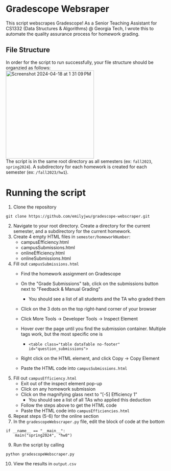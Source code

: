 # Gradescope Websraper
This script webscrapes Gradescope! As a Senior Teaching Assistant for CS1332 (Data Structures & Algorithms) @ Georgia Tech, I wrote this to automate the quality assurance process for homework grading.

## File Structure
In order for the script to run successfully, your file structure should be organzied as follows:<br>
<img width="276" alt="Screenshot 2024-04-18 at 1 31 09 PM" src="https://github.com/emilyjwu/gradescope-webscraper/assets/108899560/c4f5e69c-236d-4b84-8e73-6626006ed181"><br>
The script is in the same root directory as all semesters (ex: `fall2023`, `spring2024`). A subdirectory for each homework is created for each semester (ex: `/fall2023/hw1`).

# Running the script
1. Clone the repository <br>
```
git clone https://github.com/emilyjwu/gradescope-webscraper.git
```
2. Navigate to your root directory. Create a directory for the current semester, and a subdirectory for the current homework.
3. Create 4 empty HTML files in `semester/homeworkNumber`:
   - campusEfficiency.html <br>
   - campusSubmissions.html <br>
   - onlineEfficiency.html <br>
   - onlineSubmissions.html <br>
5. Fill out `campusSubmissions.html`
   - Find the homework assignment on Gradescope
   - On the "Grade Submissions" tab, click on the submissions button next to "Feedback & Manual Grading"
     - You should see a list of all students and the TA who graded them
   - Click on the 3 dots on the top right-hand corner of your browser
   - Click More Tools -> Developer Tools -> Inspect Element
   - Hover over the page until you find the submission container. Multiple tags work, but the most specific one is
     - `<table class="table dataTable no-footer" id="question_submissions">`

   - Right click on the HTML element, and click Copy -> Copy Element
   - Paste the HTML code into `campusSubmissions.html`
6. Fill out `campusEfficiency.html`
   - Exit out of the inspect element pop-up
   - Click on any homework submission
   - Click on the magnifying glass next to "[-5] Efficiency 1"
     - You should see a list of all TAs who applied this deduction
   - Follow the steps above to get the HTML code
   - Paste the HTML code into `campusEfficiencies.html`
7. Repeat steps (5-6) for the online section
8. In the `gradescopeWebscraper.py` file, edit the block of code at the bottom <br>
  ```
  if __name__ == "__main__":
      main("spring2024", "hw8")
  ```
9. Run the script by calling  <br>
```
python gradescopeWebscraper.py
```
10. View the results in `output.csv`

